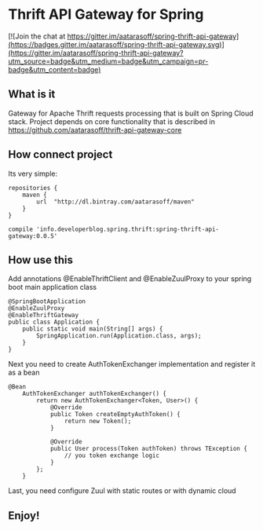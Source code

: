 # Thrift API Gateway for Spring

[![Join the chat at https://gitter.im/aatarasoff/spring-thrift-api-gateway](https://badges.gitter.im/aatarasoff/spring-thrift-api-gateway.svg)](https://gitter.im/aatarasoff/spring-thrift-api-gateway?utm_source=badge&utm_medium=badge&utm_campaign=pr-badge&utm_content=badge)

## What is it

Gateway for Apache Thrift requests processing that is built on Spring Cloud stack. Project depends on core functionality that is described in https://github.com/aatarasoff/thrift-api-gateway-core
## How connect project

Its very simple:

```
repositories {
    maven {
        url  "http://dl.bintray.com/aatarasoff/maven"
    }
}
```

```
compile 'info.developerblog.spring.thrift:spring-thrift-api-gateway:0.0.5'
```

## How use this

Add annotations @EnableThriftClient and @EnableZuulProxy to your spring boot main application class

```
@SpringBootApplication
@EnableZuulProxy
@EnableThriftGateway
public class Application {
    public static void main(String[] args) {
        SpringApplication.run(Application.class, args);
    }
}
```

Next you need to create AuthTokenExchanger implementation and register it as a bean

```
@Bean
    AuthTokenExchanger authTokenExchanger() {
        return new AuthTokenExchanger<Token, User>() {
            @Override
            public Token createEmptyAuthToken() {
                return new Token();
            }

            @Override
            public User process(Token authToken) throws TException {
                // you token exchange logic
            }
        };
    }
```

Last, you need configure Zuul with static routes or with dynamic cloud

## Enjoy!
